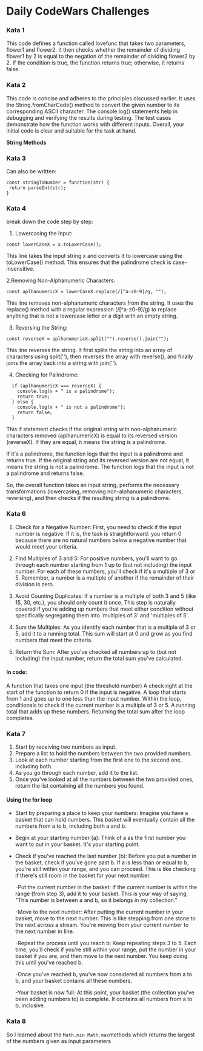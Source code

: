 # Daily CodeWars Challenges

### Kata 1

This code defines a function called lovefunc that takes two parameters, flower1 and flower2. It then checks whether the remainder of dividing flower1 by 2 is equal to the negation of the remainder of dividing flower2 by 2. If the condition is true, the function returns true; otherwise, it returns false.

### Kata 2

This code is concise and adheres to the principles discussed earlier. It uses the String.fromCharCode() method to convert the given number to its corresponding ASCII character. The console.log() statements help in debugging and verifying the results during testing. The test cases demonstrate how the function works with different inputs. Overall, your initial code is clear and suitable for the task at hand.

**String Methods**

### Kata 3

Can also be written:

```
const stringToNumber = function(str) {
 return parseInt(str);
}
```

### Kata 4

break down the code step by step:

1. Lowercasing the Input:

```
const lowerCaseX = x.toLowerCase();
```

This line takes the input string x and converts it to lowercase using the toLowerCase() method. This ensures that the palindrome check is case-insensitive.

2.Removing Non-Alphanumeric Characters:

```
const aplhanumericX = lowerCaseX.replace(/[^a-z0-9]/g, "");
```

This line removes non-alphanumeric characters from the string. It uses the replace() method with a regular expression (/[^a-z0-9]/g) to replace anything that is not a lowercase letter or a digit with an empty string.

3. Reversing the String:

```
const reverseX = aplhanumericX.split("").reverse().join("");
```

This line reverses the string. It first splits the string into an array of characters using split(''), then reverses the array with reverse(), and finally joins the array back into a string with join('').

4. Checking for Palindrome:

```
  if (aplhanumericX === reverseX) {
    console.log(x + " is a palindrome");
    return true;
  } else {
    console.log(x + " is not a palindrome");
    return false;
  }
```

This if statement checks if the original string with non-alphanumeric characters removed (aplhanumericX) is equal to its reversed version (reverseX). If they are equal, it means the string is a palindrome.

If it's a palindrome, the function logs that the input is a palindrome and returns true.
If the original string and its reversed version are not equal, it means the string is not a palindrome.
The function logs that the input is not a palindrome and returns false.

So, the overall function takes an input string, performs the necessary transformations (lowercasing, removing non-alphanumeric characters, reversing), and then checks if the resulting string is a palindrome.


### Kata 6
1. Check for a Negative Number: First, you need to check if the input number is negative. If it is, the task is straightforward: you return 0 because there are no natural numbers below a negative number that would meet your criteria.

2. Find Multiples of 3 and 5: For positive numbers, you'll want to go through each number starting from 1 up to (but not including) the input number. For each of these numbers, you'll check if it's a multiple of 3 or 5. Remember, a number is a multiple of another if the remainder of their division is zero.

3. Avoid Counting Duplicates: If a number is a multiple of both 3 and 5 (like 15, 30, etc.), you should only count it once. This step is naturally covered if you're adding up numbers that meet either condition without specifically segregating them into 'multiples of 3' and 'multiples of 5'.

4. Sum the Multiples: As you identify each number that is a multiple of 3 or 5, add it to a running total. This sum will start at 0 and grow as you find numbers that meet the criteria.

5. Return the Sum: After you've checked all numbers up to (but not including) the input number, return the total sum you've calculated.

#### In code: 

A function that takes one input (the threshold number)
A check right at the start of the function to return 0 if the input is negative.
A loop that starts from 1 and goes up to one less than the input number.
Within the loop, conditionals to check if the current number is a multiple of 3 or 5.
A running total that adds up these numbers.
Returning the total sum after the loop completes.




### Kata 7
1. Start by receiving two numbers as input.
2. Prepare a list to hold the numbers between the two provided numbers.
3. Look at each number starting from the first one to the second one, including both.
4. As you go through each number, add it to the list.
5. Once you've looked at all the numbers between the two provided ones, return the list containing all the numbers you found.

#### Using the for loop

- Start by preparing a place to keep your numbers: Imagine you have a basket that can hold numbers. This basket will eventually contain all the numbers from a to b, including both a and b.

- Begin at your starting number (a): Think of a as the first number you want to put in your basket. It's your starting point.

- Check if you've reached the last number (b): Before you put a number in the basket, check if you've gone past b. If a is less than or equal to b, you're still within your range, and you can proceed. This is like checking if there's still room in the basket for your next number.

  -Put the current number in the basket: If the current number is within the range (from step 3), add it to your basket. This is your way of saying, "This number is between a and b, so it belongs in my collection."

  -Move to the next number: After putting the current number in your basket, move to the next number. This is like stepping from one stone to the next across a stream. You're moving from your current number to the next number in line.

  -Repeat the process until you reach b: Keep repeating steps 3 to 5. Each time, you'll check if you're still within your range, put the number in your basket if you are, and then move to the next number. You keep doing this until you've reached b.

  -Once you've reached b, you've now considered all numbers from a to b, and your basket contains all these numbers.

  -Your basket is now full: At this point, your basket (the collection you've been adding numbers to) is complete. It contains all numbers from a to b, inclusive.

### Kata 8

So I learned about the `Math.min Math.max`methods which returns the largest of the numbers given as input
parameters